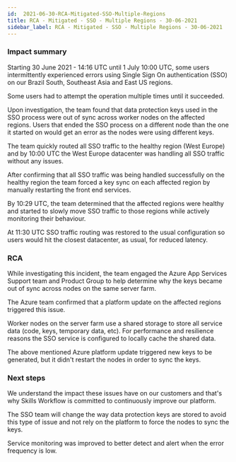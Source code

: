 ```yaml
---
id:  2021-06-30-RCA-Mitigated-SSO-Multiple-Regions
title: RCA - Mitigated - SSO - Multiple Regions - 30-06-2021
sidebar_label: RCA - Mitigated - SSO - Multiple Regions - 30-06-2021
---
```


### Impact summary

Starting 30 June 2021 - 14:16 UTC until 1 July 10:00 UTC, some users intermittently experienced errors using Single Sign On authentication (SSO) on our Brazil South, Southeast Asia and East US regions.

Some users had to attempt the operation multiple times until it succeeded.

Upon investigation, the team found that data protection keys used in the SSO process were out of sync across worker nodes on the affected regions. Users that ended the SSO process on a different node than the one it started on would get an error as the nodes were using different keys.

The team quickly routed all SSO traffic to the healthy region (West Europe) and by 10:00 UTC the West Europe datacenter was handling all SSO traffic without any issues.

After confirming that all SSO traffic was being handled successfully on the healthy region the team forced a key sync on each affected region by manually restarting the front end services.

By 10:29 UTC, the team determined that the affected regions were healthy and started to slowly move SSO traffic to those regions while actively monitoring their behaviour. 

At 11:30 UTC SSO traffic routing was restored to the usual configuration so users would hit the closest datacenter, as usual, for reduced latency.

### RCA

While investigating this incident, the team engaged the Azure App Services Support team and Product Group to help determine why the keys became out of sync across nodes on the same server farm.

The Azure team confirmed that a platform update on the affected regions triggered this issue.

Worker nodes on the server farm use a shared storage to store all service data (code, keys, temporary data, etc). For performance and resilience reasons the SSO service is configured to locally cache the shared data.

The above mentioned Azure platform update triggered new keys to be generated, but it didn't restart the nodes in order to sync the keys.

### Next steps

We understand the impact these issues have on our customers and that's why Skills Workflow is committed to continuously improve our platform.

The SSO team will change the way data protection keys are stored to avoid this type of issue and not rely on the platform to force the nodes to sync the keys.

Service monitoring was improved to better detect and alert when the error frequency is low.